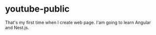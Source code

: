# youtube-public
That's my first time when I create web page. I'am going to learn Angular and Nest.js.
